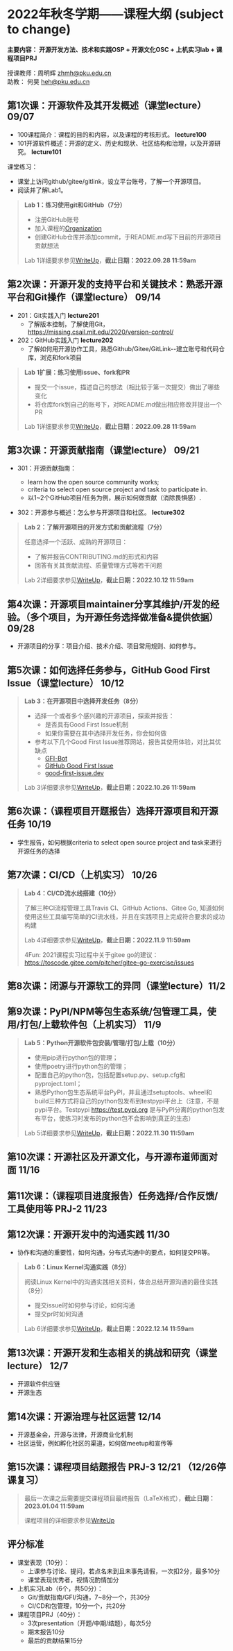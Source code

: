 
# 2022年秋冬学期——课程大纲 (subject to change)

**主要内容： 开源开发方法、技术和实践OSP + 开源文化OSC + 上机实习lab  + 课程项目PRJ**

授课教师：周明辉 zhmh@pku.edu.cn     
助教：    何昊 heh@pku.edu.cn      

## 第1次课：开源软件及其开发概述（课堂lecture）  09/07  

* 100课程简介：课程的目的和内容，以及课程的考核形式。  **lecture100**    
* 101开源软件概述：开源的定义、历史和现状、社区结构和治理，以及开源研究。 **lecture101**  

课堂练习：
* 课堂上访问github/gitee/gitlink，设立平台账号，了解一个开源项目。
* 阅读并了解Lab1。

> **Lab 1：练习使用git和GitHub（7分）**
>  - 注册GitHub账号
>  - 加入课程的[Organization](https://github.com/OSS-Dev-Course-PKU)
>  - 创建GitHub仓库并添加commit，于README.md写下目前的开源项目贡献想法
> 
> Lab 1详细要求参见[WriteUp](Assignments/Lab1.md)，**截止日期：2022.09.28 11:59am**

## 第2次课：开源开发的支持平台和关键技术：熟悉开源平台和Git操作（课堂lecture） 09/14      

* 201：Git实践入门   **lecture201**
  - 了解版本控制，了解使用Git，https://missing.csail.mit.edu/2020/version-control/   
* 202：GitHub实践入门     **lecture202**
  - 了解如何用开源协作工具，熟悉Github/Gitee/GitLink--建立账号和代码仓库，浏览和fork项目


> **Lab 1扩展：练习使用issue、fork和PR**
>  - 提交一个issue，描述自己的想法（相比较于第一次提交）做出了哪些变化
>  - 将仓库fork到自己的账号下，对README.md做出相应修改并提出一个PR
>
> Lab 1详细要求参见[WriteUp](Assignments/Lab1.md)，**截止日期：2022.09.28 11:59am**

## 第3次课：开源贡献指南（课堂lecture） 09/21   

* 301：开源贡献指南：  
  - learn how the open source community works;    
  - criteria to select open source project and task to participate in.  
  - 以1~2个GitHub项目/任务为例，展示如何做贡献（消除畏惧感）.

* 302：开源参与概述：怎么参与开源项目和社区。     **lecture302**   

> **Lab 2：了解开源项目的开发方式和贡献流程（7分）**
> 
> 任意选择一个活跃、成熟的开源项目：
> - 了解并报告CONTRIBUTING.md的形式和内容
> - 回答有关其贡献流程、质量管理方式等若干问题
>
> Lab 2详细要求参见[WriteUp](Assignments/Lab2.md)，**截止日期：2022.10.12 11:59am**

## 第4次课：开源项目maintainer分享其维护/开发的经验。（多个项目，为开源任务选择做准备&提供依据）  	 09/28

* 开源项目的分享：项目介绍、技术介绍、项目常用规则、如何参与。    

## 第5次课：如何选择任务参与，GitHub Good First Issue（课堂lecture）  10/12   

> **Lab 3：在开源项目中选择开发任务（8分）** 
> 
> - 选择一个或者多个感兴趣的开源项目，探索并报告：
>   * 是否具有Good First Issue机制
>   * 如果你需要在其中选择开发任务，你会如何做
> - 参考以下几个Good First Issue推荐网站，报告其使用体验，对比其优缺点
>   * [GFI-Bot](https://gfibot.io)
>   * [GitHub Good First Issue](https://github.com/topics/good-first-issue)
>   * [good-first-issue.dev](https://goodfirstissue.dev/)
> 
> Lab 3详细要求参见[WriteUp](Assignments/Lab3.md)，**截止日期：2022.10.26 11:59am**


## 第6次课：（课程项目开题报告）选择开源项目和开源任务  10/19

* 学生报告，如何根据criteria to select open source project and task来进行开源任务的选择

## 第7次课：CI/CD（上机实习） 10/26
 
> **Lab 4：CI/CD流水线搭建（10分）** 
> 
> 了解三种CI流程管理工具Travis CI、GitHub Actions、Gitee Go, 知道如何使用这些工具编写简单的CI流水线，并且在实践项目上完成符合要求的成功构建
>
> Lab 4详细要求参见[WriteUp](Assignments/Lab4.md)，**截止日期：2022.11.9 11:59am**
>
> 4Fun: 2021课程实习过程中关于gitee go的建议：https://toscode.gitee.com/pitcher/gitee-go-exercise/issues  


## 第8次课：闭源与开源软工的异同（课堂lecture）11/2



## 第9次课：PyPI/NPM等包生态系统/包管理工具，使用/打包/上载软件包（上机实习） 11/9

> **Lab 5：Python开源软件包安装/管理/打包/上载（10分）**
>
> - 使用pip进行python包的管理；
> - 使用poetry进行python包的管理；
> - 配置自己的python包，包括配置setup.py、setup.cfg和pyproject.toml；
> - 熟悉Python包生态系统平台PyPI，并且通过setuptools、wheel和build三种方式将自己的python包发布到testpypi平台上（注意，不是pypi平台。Testpypi https://test.pypi.org 是与PyPI分离的python包发布平台，使练习时发布的python包不会影响到真正的生态）
>
> Lab 5详细要求参见[WriteUp](Assignments/Lab5.md)，**截止日期：2022.11.30 11:59am**

## 第10次课：开源社区及开源文化，与开源布道师面对面 11/16



## 第11次课：（课程项目进度报告）任务选择/合作反馈/工具使用等 PRJ-2  11/23



## 第12次课：开源开发中的沟通实践 11/30   

* 协作和沟通的重要性，如何沟通，分布式沟通中的要点，如何提交PR等。

> **Lab 6：Linux Kernel沟通实践（8分）**
>
> 阅读Linux Kernel中的沟通实践相关资料，体会总结开源沟通的最佳实践（8分）
>
> - 提交issue时如何参与讨论，如何沟通
> - 提交pr时如何沟通
>
> Lab 6详细要求参见[WriteUp](Assignments/Lab6.md)，**截止日期：2022.12.14 11:59am**

## 第13次课：开源开发和生态相关的挑战和研究（课堂lecture） 12/7

* 开源软件供应链
* 开源生态

## 第14次课：开源治理与社区运营	  12/14  

* 开源基金会，开源与法律，开源商业化机制
* 社区运营，例如孵化社区的渠道，如何做meetup和宣传等

## 第15次课：课程项目结题报告 PRJ-3 12/21  （12/26停课复习）

> 最后一次课之后需要提交课程项目最终报告（LaTeX格式），**截止日期：2023.01.04 11:59am**
>
> 课程项目的详细要求参见[WriteUp](Assignments/Project.md)

## 评分标准

* 课堂表现（10分）：  
    - 上课参与讨论、提问，若点名未到且未事先请假，一次扣2分，最多10分
    - 课堂表现优秀者，视情况酌情加分  
*	上机实习Lab（6个，共50分）：  
    - Git/贡献指南/GFI/沟通，7~8分一个，共30分  
    - CI/CD和包管理，10分一个，共20分  
*	课程项目PRJ（40分）：  
    - 3次presentation（开题/中期/结题），每次5分  
    - 期末报告10分  
    - 最后的贡献结果15分  

